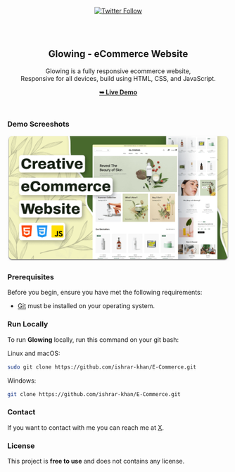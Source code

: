 <div align="center">
  
 [![Twitter Follow](https://img.shields.io/twitter/follow/IshrarAhmadKhan?style=social)](https://x.com/IshrarAhmadKhan?t=6B5n3KdO1giN7iWjKka86g&s=09)
  

  <br />
  <br />

  <h2 align="center">Glowing - eCommerce Website</h2>

  Glowing is a fully responsive ecommerce website, <br />Responsive for all devices, build using HTML, CSS, and JavaScript.

  <a href="https://ishrar-khan.github.io/E-Commerce/"><strong>➥ Live Demo</strong></a>

</div>

<br />

### Demo Screeshots

![Glowing Desktop Demo](./readme-images/desktop.png "Desktop Demo")

### Prerequisites

Before you begin, ensure you have met the following requirements:

* [Git](https://git-scm.com/downloads "Download Git") must be installed on your operating system.

### Run Locally

To run **Glowing** locally, run this command on your git bash:

Linux and macOS:

```bash
sudo git clone https://github.com/ishrar-khan/E-Commerce.git
```

Windows:

```bash
git clone https://github.com/ishrar-khan/E-Commerce.git
```

### Contact

If you want to contact with me you can reach me at [X](https://x.com/IshrarAhmadKhan?t=6B5n3KdO1giN7iWjKka86g&s=09).

### License

This project is **free to use** and does not contains any license.

